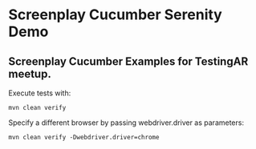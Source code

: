 # Screenplay Cucumber Serenity Demo
## Screenplay Cucumber Examples for TestingAR meetup.

Execute tests with:

`mvn clean verify`

Specify a different browser by passing webdriver.driver as parameters:

`mvn clean verify -Dwebdriver.driver=chrome`